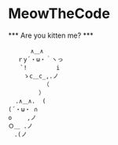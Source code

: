 # MeowTheCode
*** Are you kitten me? ***

```
 　　  ∧＿∧
　 ｒy´・ω・｀ヽっ
　　`!　　　　　i
　　 ゝc＿c_,.ノ
　　    　 （
　　　　  ）
  .∧＿∧.  (
(´・ω・ ∩
o　　 ,ノ
Ｏ＿ .ノ
　.(ノ
```